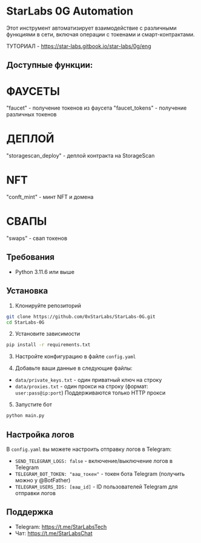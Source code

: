 # StarLabs 0G Automation

Этот инструмент автоматизирует взаимодействие с различными функциями в сети, включая операции с токенами и смарт-контрактами.

ТУТОРИАЛ - https://star-labs.gitbook.io/star-labs/0g/eng

## Доступные функции:

# ФАУСЕТЫ

"faucet" - получение токенов из фаусета
"faucet_tokens" - получение различных токенов

# ДЕПЛОЙ

"storagescan_deploy" - деплой контракта на StorageScan

# NFT

"conft_mint" - минт NFT и домена

# СВАПЫ

"swaps" - свап токенов

## Требования

- Python 3.11.6 или выше

## Установка

1. Клонируйте репозиторий

```bash
git clone https://github.com/0xStarLabs/StarLabs-0G.git
cd StarLabs-0G
```

2. Установите зависимости

```bash
pip install -r requirements.txt
```

3. Настройте конфигурацию в файле `config.yaml`

4. Добавьте ваши данные в следующие файлы:

- `data/private_keys.txt` - один приватный ключ на строку
- `data/proxies.txt` - один прокси на строку (формат: `user:pass@ip:port`)
  Поддерживаются только HTTP прокси

5. Запустите бот

```bash
python main.py
```

## Настройка логов

В `config.yaml` вы можете настроить отправку логов в Telegram:

- `SEND_TELEGRAM_LOGS: false` - включение/выключение логов в Telegram
- `TELEGRAM_BOT_TOKEN: "ваш_токен"` - токен бота Telegram (получить можно у @BotFather)
- `TELEGRAM_USERS_IDS: [ваш_id]` - ID пользователей Telegram для отправки логов

## Поддержка

- Telegram: https://t.me/StarLabsTech
- Чат: https://t.me/StarLabsChat

